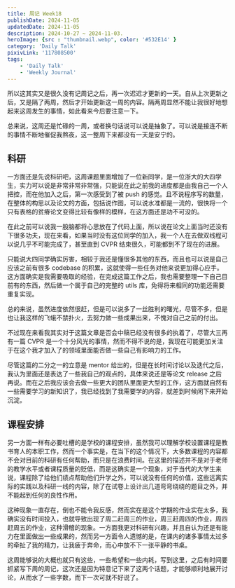 ```yaml
---
title: 周记 Week18
publishDate: 2024-11-05
updatedDate: 2024-11-05
description: 2024-10-27 ~ 2024-11-03.
heroImage: {src : "thumbnail.webp", color: '#532E14' }
category: 'Daily Talk'
pixivLink: '117808500'
tags:
    - 'Daily Talk'
    - 'Weekly Journal'
---
```


所以这其实又是很久没有记周记之后，再一次迟迟才更新的一天。自从上次更新之后，又是隔了两周，然后才开始更新这一周的内容。隔两周显然不能让我很好地想起来这周发生的事情，如此看来今后要注意一下。

总来说，这周还是忙碌的一周，或者换句话说可以说是抽象了。可以说是接连不断的事情不断地催促我熬夜，这一整周下来都没有一天是安宁的。

## 科研

一方面还是先说科研吧，这周课题里面增加了一位新同学，是一位浙大的大四学生，实力可以说是非常非常非常强，只能说在此之前我的进度都是由我自己一个人把控，而在他加入之后，第一次感受到了被 push 的感觉。且不说程序写的数量，在整体的构思以及论文的方面，包括说作图，可以说水准都是一流的，很快将一个只有表格的贫瘠论文变得比较有像样的模样，在这方面还是功不可没的。

在此之前可以说我一股脑都将心思放在了代码上面，所以说在论文上面当时还没有下很多功夫，现在来看，如果当时没有这位同学的加入，我一个人在去做双线程可以说几乎不可能完成了，甚至直到 CVPR 结束很久，可能都到不了现在的进展。

只能说大四同学确实厉害，相较于我还是懂很多其他的东西，而且也可以说是自己应该之前有很多 codebase 的积累，这就使得一些任务对他来说更加得心应手。这方面确实是我需要吸取的经验，在完成这篇工作之后，我也需要整理一下自己目前有的东西，然后做一个属于自己的完整的 utils 库，免得将来相同的功能还需要重复实现。

总的来说，虽然进度依然很赶，但是可以说多了一丝胜利的曙光，尽管不多，但是也让我这样的飞蛾不禁扑火，去努力做一些成果出来，不愧对自己之前的付出。

不过现在来看我其实对于这篇文章是否会中稿已经没有很多的执着了，尽管大三再有一篇 CVPR 是一个十分风光的事情，然而不得不说的是，我现在可能更加关注于在这个我才加入了的领域里面能否做一些自己有影响力的工作。

尽管这篇的二分之一的立意是 mentor 给出的，但是在长时间讨论以及迭代之后，我认为里面还是表达了一些我自己的观点的，具体来说还是等论文 release 之后再说。而在之后我应该会去做一些更大的团队里面更大型的工作，这方面就自然有一些需要学习的新知识了，我已经找到了我需要学的内容，就差到时候闲下来开始沉淀。

## 课程安排

另一方面一样有必要吐槽的是学校的课程安排，虽然我可以理解学校设置课程是教书育人的本职工作，然而一个事实是，在当下的这个情况下，大多数课程的内容都不会对目前的科研有任何帮助，而只是在浪费时间。在这里的描述并不是对于老师的教学水平或者课程质量的贬低，而是这确实是一个现象，对于当代的大学生来说，课程除了给他们绩点帮助他们升学之外，可以说没有任何的价值，这些远离实际的实践以及科研一线的内容，除了在试卷上设计出几道弯弯绕绕的题目之外，并不能起到任何的良性作用。

这种现象一直存在，倒也不能令我反感，然而实在是这个学期的作业实在太多，我确实没有时间投入，也就导致出现了周二赶周三的作业，周三赶周四的作业，周四赶周五的作业，这种滑稽的现象。一方面我更对科研有兴趣，并且自认为还是有能力在里面做出一些成果的，然而另一方面令人遗憾的是，在课内的诸多事情太过多的牵扯了我的精力，让我疲于奔命，而心中放不下一张平静的书桌。

这周能够说的大概也就只有这些，一些希望和一些内耗，写到这里，之后有时间要抓紧写下周的周记，这次还是因为特意记下来了这两个话题，才能够顺利地展开讨论，从而水了一些字数，而下一次可就不好说了。